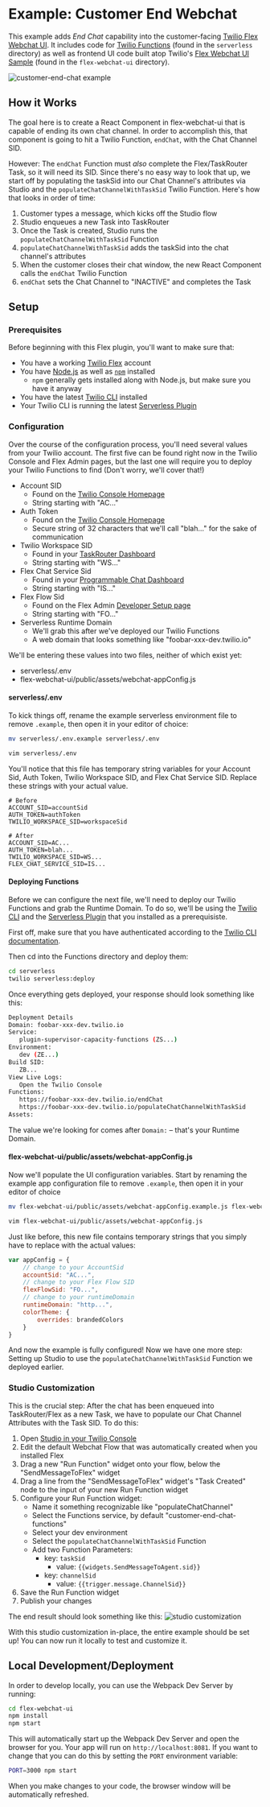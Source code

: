 # Example: Customer End Webchat


This example adds _End Chat_ capability into the customer-facing [Twilio Flex](http://twilio.com/flex) [Webchat UI](https://www.twilio.com/docs/flex/installing-and-using-flex-webchat). It includes code for [Twilio Functions](https://www.twilio.com/docs/runtime/functions) (found in the `serverless` directory) as well as frontend UI code built atop Twilio's [Flex Webchat UI Sample](https://github.com/twilio/flex-webchat-ui-sample) (found in the `flex-webchat-ui` directory).

![customer-end-chat example](https://github.com/twilio-professional-services/example-customer-end-chat/blob/media/customer-end-chat.gif)

## How it Works
The goal here is to create a React Component in flex-webchat-ui that is capable of ending its own chat channel. In order to accomplish this, that component is going to hit a Twilio Function, `endChat`, with the Chat Channel SID.

However: The `endChat` Function must _also_ complete the Flex/TaskRouter Task, so it will need its SID. Since there's no easy way to look that up, we start off by populating the taskSid into our Chat Channel's attributes via Studio and the `populateChatChannelWithTaskSid` Twilio Function. Here's how that looks in order of time:

1. Customer types a message, which kicks off the Studio flow
2. Studio enqueues a new Task into TaskRouter
3. Once the Task is created, Studio runs the `populateChatChannelWithTaskSid` Function
4. `populateChatChannelWithTaskSid` adds the taskSid into the chat channel's attributes
5. When the customer closes their chat window, the new React Component calls the `endChat` Twilio Function
6. `endChat` sets the Chat Channel to "INACTIVE" and completes the Task


## Setup

### Prerequisites
Before beginning with this Flex plugin, you'll want to make sure that:
- You have a working [Twilio Flex](https://www.twilio.com/flex) account
- You have [Node.js](https://nodejs.org) as well as [`npm`](https://npmjs.com) installed
  - `npm` generally gets installed along with Node.js, but make sure you have it anyway
- You have the latest [Twilio CLI](https://www.twilio.com/docs/twilio-cli/quickstart) installed
- Your Twilio CLI is running the latest [Serverless Plugin](https://github.com/twilio-labs/plugin-serverless)

### Configuration
Over the course of the configuration process, you'll need several values from your Twilio account. The first five can be found right now in the Twilio Console and Flex Admin pages, but the last one will require you to deploy your Twilio Functions to find (Don't worry, we'll cover that!)

- Account SID
  - Found on the [Twilio Console Homepage](https://www.twilio.com/console)
  - String starting with "AC..."
- Auth Token
  - Found on the [Twilio Console Homepage](https://www.twilio.com/console)
  - Secure string of 32 characters that we'll call "blah..." for the sake of communication
- Twilio Workspace SID
  - Found in your [TaskRouter Dashboard](https://www.twilio.com/console/taskrouter/dashboard)
  - String starting with "WS..."
- Flex Chat Service Sid
  - Found in your [Programmable Chat Dashboard](https://www.twilio.com/console/chat/dashboard)
  - String starting with "IS..."
- Flex Flow Sid
  - Found on the Flex Admin [Developer Setup page](https://flex.twilio.com/admin/developers/)
  - String starting with "FO..."
- Serverless Runtime Domain
  - We'll grab this after we've deployed our Twilio Functions
  - A web domain that looks something like "foobar-xxx-dev.twilio.io"

We'll be entering these values into two files, neither of which exist yet:
- serverless/.env
- flex-webchat-ui/public/assets/webchat-appConfig.js


#### serverless/.env
To kick things off, rename the example serverless environment file to remove `.example`, then open it in your editor of choice:

```bash
mv serverless/.env.example serverless/.env

vim serverless/.env
```

You'll notice that this file has temporary string variables for your Account Sid, Auth Token, Twilio Workspace SID, and Flex Chat Service SID. Replace these strings with your actual value.

```
# Before
ACCOUNT_SID=accountSid
AUTH_TOKEN=authToken
TWILIO_WORKSPACE_SID=workspaceSid

# After
ACCOUNT_SID=AC...
AUTH_TOKEN=blah...
TWILIO_WORKSPACE_SID=WS...
FLEX_CHAT_SERVICE_SID=IS...
```

#### Deploying Functions

Before we can configure the next file, we'll need to deploy our Twilio Functions and grab the Runtime Domain. To do so, we'll be using the [Twilio CLI](https://www.twilio.com/docs/twilio-cli/quickstart) and the [Serverless Plugin](https://github.com/twilio-labs/plugin-serverless) that you installed as a prerequisiste.

First off, make sure that you have authenticated according to the [Twilio CLI documentation](https://www.twilio.com/docs/twilio-cli/quickstart#login-to-your-twilio-account).

Then cd into the Functions directory and deploy them:

```bash
cd serverless
twilio serverless:deploy
```

Once everything gets deployed, your response should look something like this:

```bash
Deployment Details
Domain: foobar-xxx-dev.twilio.io
Service:
   plugin-supervisor-capacity-functions (ZS...)
Environment:
   dev (ZE...)
Build SID:
   ZB...
View Live Logs:
   Open the Twilio Console
Functions:
   https://foobar-xxx-dev.twilio.io/endChat
   https://foobar-xxx-dev.twilio.io/populateChatChannelWithTaskSid
Assets:
```

The value we're looking for comes after `Domain:` – that's your Runtime Domain.

#### flex-webchat-ui/public/assets/webchat-appConfig.js

Now we'll populate the UI configuration variables. Start by renaming the example app configuration file to remove `.example`, then open it in your editor of choice

```bash
mv flex-webchat-ui/public/assets/webchat-appConfig.example.js flex-webchat-ui/public/assets/webchat-appConfig.js

vim flex-webchat-ui/public/assets/webchat-appConfig.js
```

Just like before, this new file contains temporary strings that you simply have to replace with the actual values:

```javascript
var appConfig = {
    // change to your AccountSid
    accountSid: "AC...",
    // change to your Flex Flow SID
    flexFlowSid: "FO...",
    // change to your runtimeDomain
    runtimeDomain: "http...",
    colorTheme: {
        overrides: brandedColors
    }
}
```

And now the example is fully configured! Now we have one more step: Setting up Studio to use the `populateChatChannelWithTaskSid` Function we deployed earlier.

### Studio Customization
This is the crucial step: After the chat has been enqueued into TaskRouter/Flex as a new Task, we have to populate our Chat Channel Attributes with the Task SID. To do this:

1. Open [Studio in your Twilio Console](https://www.twilio.com/console/studio/flows/)
2. Edit the default Webchat Flow that was automatically created when you installed Flex
3. Drag a new "Run Function" widget onto your flow, below the "SendMessageToFlex" widget
4. Drag a line from the "SendMessageToFlex" widget's "Task Created" node to the input of your new Run Function widget
5. Configure your Run Function widget:
   - Name it something recognizable like "populateChatChannel"
   - Select the Functions service, by default "customer-end-chat-functions"
   - Select your dev environment
   - Select the `populateChatChannelWithTaskSid` Function
   - Add two Function Parameters:
     - key: `taskSid`
       - value: `{{widgets.SendMessageToAgent.sid}}`
     - key: `channelSid`
       - value: `{{trigger.message.ChannelSid}}`
6. Save the Run Function widget
7. Publish your changes

The end result should look something like this:
![studio customization](https://github.com/twilio-professional-services/example-customer-end-chat/blob/media/studio-flow.png)

With this studio customization in-place, the entire example should be set up! You can now run it locally to test and customize it.

## Local Development/Deployment

In order to develop locally, you can use the Webpack Dev Server by running:

```bash
cd flex-webchat-ui
npm install
npm start
```

This will automatically start up the Webpack Dev Server and open the browser for you. Your app will run on `http://localhost:8081`. If you want to change that you can do this by setting the `PORT` environment variable:

```bash
PORT=3000 npm start
```

When you make changes to your code, the browser window will be automatically refreshed.
